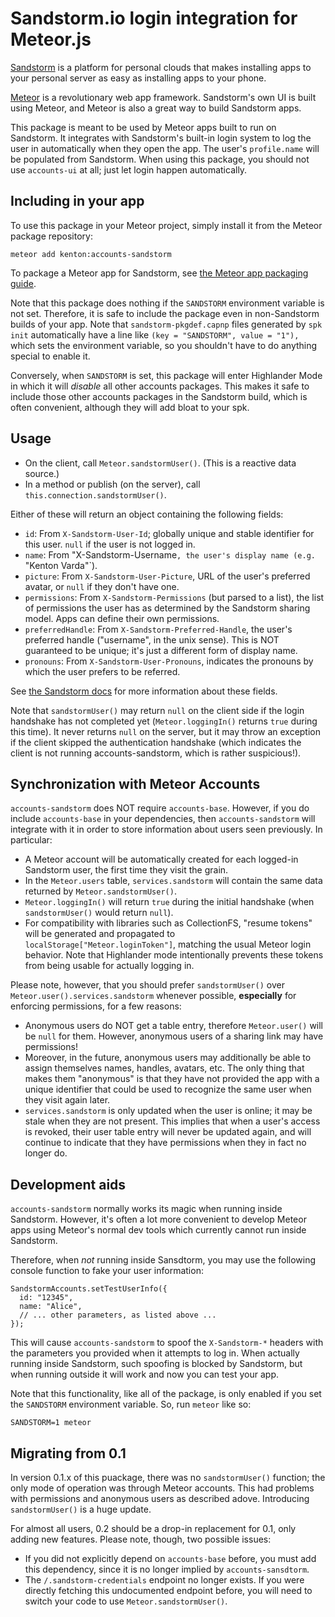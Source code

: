 # Sandstorm.io login integration for Meteor.js

[Sandstorm](https://sandstorm.io) is a platform for personal clouds that makes
installing apps to your personal server as easy as installing apps to your
phone.

[Meteor](https://meteor.com) is a revolutionary web app framework. Sandstorm's
own UI is built using Meteor, and Meteor is also a great way to build Sandstorm
apps.

This package is meant to be used by Meteor apps built to run on Sandstorm.
It integrates with Sandstorm's built-in login system to log the user in
automatically when they open the app. The user's `profile.name` will be
populated from Sandstorm. When using this package, you should not use
`accounts-ui` at all; just let login happen automatically.

## Including in your app

To use this package in your Meteor project, simply install it from the Meteor
package repository:

    meteor add kenton:accounts-sandstorm

To package a Meteor app for Sandstorm, see
[the Meteor app packaging guide](https://docs.sandstorm.io/en/latest/vagrant-spk/packaging-tutorial-meteor/).

Note that this package does nothing if the `SANDSTORM` environment variable is
not set. Therefore, it is safe to include the package even in non-Sandstorm
builds of your app. Note that `sandstorm-pkgdef.capnp` files generated by
`spk init` automatically have a line like `(key = "SANDSTORM", value = "1"),`
which sets the environment variable, so you shouldn't have to do anything
special to enable it.

Conversely, when `SANDSTORM` is set, this package will enter Highlander Mode
in which it will *disable* all other accounts packages. This makes it safe
to include those other accounts packages in the Sandstorm build, which is
often convenient, although they will add bloat to your spk.

## Usage

* On the client, call `Meteor.sandstormUser()`. (This is a reactive data source.)
* In a method or publish (on the server), call `this.connection.sandstormUser()`.

Either of these will return an object containing the following fields:

* `id`: From `X-Sandstorm-User-Id`; globally unique and stable
  identifier for this user. `null` if the user is not logged in.
* `name`: From "X-Sandstorm-Username`, the user's display name (e.g.
  `"Kenton Varda"`).
* `picture`: From `X-Sandstorm-User-Picture`, URL of the user's preferred
  avatar, or `null` if they don't have one.
* `permissions`: From `X-Sandstorm-Permissions` (but parsed to a list),
  the list of permissions the user has as determined by the Sandstorm
  sharing model. Apps can define their own permissions.
* `preferredHandle`: From `X-Sandstorm-Preferred-Handle`, the user's
  preferred handle ("username", in the unix sense). This is NOT
  guaranteed to be unique; it's just a different form of display name.
* `pronouns`: From `X-Sandstorm-User-Pronouns`, indicates the pronouns
  by which the user prefers to be referred.

See [the Sandstorm docs](https://docs.sandstorm.io/en/latest/developing/auth/#headers-that-an-app-receives) for more information about these fields.

Note that `sandstormUser()` may return `null` on the client side if the login
handshake has not completed yet (`Meteor.loggingIn()` returns `true` during
this time). It never returns `null` on the server, but it may throw an
exception if the client skipped the authentication handshake (which indicates
the client is not running accounts-sandstorm, which is rather suspicious!).

## Synchronization with Meteor Accounts

`accounts-sandstorm` does NOT require `accounts-base`. However, if you do
include `accounts-base` in your dependencies, then `accounts-sandstorm` will
integrate with it in order to store information about users seen previously.
In particular:

* A Meteor account will be automatically created for each logged-in Sandstorm user,
  the first time they visit the grain.
* In the `Meteor.users` table, `services.sandstorm` will contain the same data
  returned by `Meteor.sandstormUser()`.
* `Meteor.loggingIn()` will return `true` during the initial handshake (when
  `sandstormUser()` would return `null`).
* For compatibility with libraries such as CollectionFS, "resume tokens" will be
  generated and propagated to `localStorage["Meteor.loginToken"]`, matching the usual
  Meteor login behavior. Note that Highlander mode intentionally prevents these tokens
  from being usable for actually logging in.

Please note, however, that you should prefer `sandstormUser()` over
`Meteor.user().services.sandstorm` whenever possible, **especially** for enforcing
permissions, for a few reasons:

* Anonymous users do NOT get a table entry, therefore `Meteor.user()` will be
  `null` for them. However, anonymous users of a sharing link may have permissions!
* Moreover, in the future, anonymous users may additionally be able to assign
  themselves names, handles, avatars, etc. The only thing that makes them "anonymous"
  is that they have not provided the app with a unique identifier that could be used
  to recognize the same user when they visit again later.
* `services.sandstorm` is only updated when the user is online; it may be stale
  when they are not present. This implies that when a user's access is revoked,
  their user table entry will never be updated again, and will continue to
  indicate that they have permissions when they in fact no longer do.

## Development aids

`accounts-sandstorm` normally works its magic when running inside Sandstorm. However,
it's often a lot more convenient to develop Meteor apps using Meteor's normal dev tools
which currently cannot run inside Sandstorm.

Therefore, when *not* running inside Sansdtorm, you may use the following console
function to fake your user information:

    SandstormAccounts.setTestUserInfo({
      id: "12345",
      name: "Alice",
      // ... other parameters, as listed above ...
    });

This will cause `accounts-sandstorm` to spoof the `X-Sandstorm-*` headers with the
parameters you provided when it attempts to log in. When actually running inside
Sandstorm, such spoofing is blocked by Sandstorm, but when running outside it will
work and now you can test your app.

Note that this functionality, like all of the package, is only enabled if you set the
`SANDSTORM` environment variable. So, run `meteor` like so:

    SANDSTORM=1 meteor

## Migrating from 0.1

In version 0.1.x of this puackage, there was no `sandstormUser()` function; the
only mode of operation was through Meteor accounts. This had problems with
permissions and anonymous users as described adove. Introducing `sandstormUser()`
is a huge update.

For almost all users, 0.2 should be a drop-in replacement for 0.1, only adding
new features. Please note, though, two possible issues:

* If you did not explicitly depend on `accounts-base` before, you must add this
  dependency, since it is no longer implied by `accounts-sansdtorm`.
* The `/.sandstorm-credentials` endpoint no longer exists. If you were directly
  fetching this undocumented endpoint before, you will need to switch your code
  to use `Meteor.sandstormUser()`.
